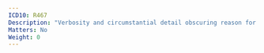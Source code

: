 ```yaml
---
ICD10: R467
Description: "Verbosity and circumstantial detail obscuring reason for contact"
Matters: No
Weight: 0
---
```

